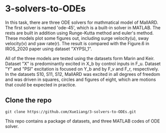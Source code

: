 # 3-solvers-to-ODEs

In this task, there are three ODE solvers for mathmatical model of MallARD. The first solver is named 'ode-45', which is a built-in solver in MATLAB. The rests are built in addition using Runge-Kutta method and euler's method. These models plot some figures out, including surge velocity(u), sway velocity(v) and yaw rate(r). The result is compared with the Figure.6 in IROS_2020 paper using dataset "XYPSI_1".

All of the three models are tested using the datasets form Marin and Keir. Dataset "X" is predominantly excited in X_b by control inputs in F_u. Dataset "Y" and "PSI" excitation is focused on Y_b and by F_v and F_r, respectively.  In the datasets S10, S11, S12, MallARD was excited in all degrees of freedom and was driven in squares, circles and figures of eight, which are motions that could be expected in practice. 

## Clone the repo

    git clone https://github.com/Xue1iang/3-solvers-to-ODEs.git

This repo contains a package of datasets, and three MATLAB codes of ODE solver.

## 
